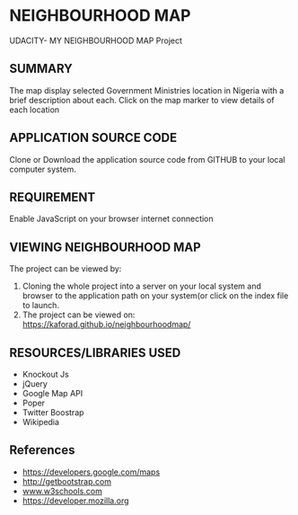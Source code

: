 # NEIGHBOURHOOD MAP ##
UDACITY- MY NEIGHBOURHOOD MAP Project

## SUMMARY ##
The map display selected Government Ministries location in Nigeria with a brief description about each.
Click on the map marker to view details of each location


## APPLICATION SOURCE CODE ##
Clone or Download the application source code from GITHUB to your local computer system.

## REQUIREMENT ##
Enable JavaScript  on your browser
internet connection



## VIEWING NEIGHBOURHOOD MAP ##
The project can be viewed by:
1.  Cloning the whole project into a server on your local system and browser to the application path on your system(or click on the index file to launch.
2.  The project can be viewed on: https://kaforad.github.io/neighbourhoodmap/


## RESOURCES/LIBRARIES USED ##
- Knockout Js
- jQuery
- Google Map API
- Poper
- Twitter Boostrap 
- Wikipedia    
## References ##
- https://developers.google.com/maps
- http://getbootstrap.com
- www.w3schools.com
- https://developer.mozilla.org
